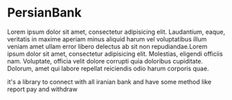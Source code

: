 PersianBank
===========

Lorem ipsum dolor sit amet, consectetur adipisicing elit. Laudantium, eaque, veritatis in maxime aperiam minus aliquid harum vel voluptatibus illum veniam amet ullam error libero delectus ab sit non repudiandae.Lorem ipsum dolor sit amet, consectetur adipisicing elit. Molestias, eligendi officiis nam. Voluptate, officia velit dolore corrupti quia doloribus cupiditate. Dolorum, amet qui labore repellat reiciendis odio harum corporis quae.


it's a library to connect with all iranian bank and have some method like report pay and withdraw
